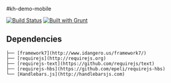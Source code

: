 #kh-demo-mobile

[![Build Status](https://travis-ci.org/roshanca/kh-demo-mobile.svg?branch=master)](https://travis-ci.org/roshanca/kh-demo-mobile)
[![Built with Grunt](https://cdn.gruntjs.com/builtwith.png)](http://gruntjs.com/)

## Dependencies

```
├── [framework7](http://www.idangero.us/framework7/)
├── [requirejs](http://requirejs.org)
├── [requirejs-text](https://github.com/requirejs/text)
├── [requirejs-hbs](https://github.com/epeli/requirejs-hbs)
└── [Handlebars.js](http://handlebarsjs.com)
```
